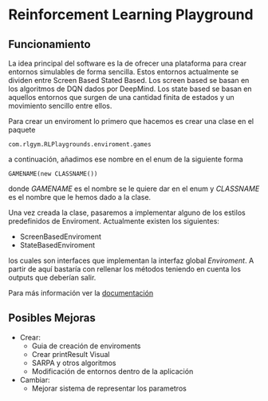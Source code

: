 # Reinforcement Learning Playground


## Funcionamiento

La idea principal del software es la de ofrecer una plataforma para crear entornos simulables de forma sencilla. Estos entornos actualmente se dividen entre Screen Based  Stated Based. Los screen based se basan en los algoritmos de DQN dados por DeepMind. Los state based se basan en aquellos entornos que surgen de una cantidad finita de estados y un movimiento sencillo entre ellos.

Para crear un enviroment lo primero que hacemos es crear una clase en el paquete 

`com.rlgym.RLPlaygrounds.enviroment.games`

a continuación, añadimos ese nombre en el enum de la siguiente forma

`GAMENAME(new CLASSNAME())`

donde _GAMENAME_ es el nombre se le quiere dar en el enum y _CLASSNAME_ es el nombre que le hemos dado a la clase.


Una vez creada la clase, pasaremos a implementar alguno de los estilos predefinidos de Enviroment. Actualmente existen los siguientes:

- ScreenBasedEnviroment
- StateBasedEnviroment

los cuales son interfaces que implementan la interfaz global _Enviroment_. A partir de aquí bastaría con rellenar los métodos teniendo en cuenta los outputs que deberían salir.

Para más información ver la [documentación](documentation/general.md)

## Posibles Mejoras

- Crear:
    - Guia de creación de enviroments
    - Crear printResult Visual
    - SARPA y otros algoritmos
    - Modificación de entornos dentro de la aplicación
- Cambiar:
    - Mejorar sistema de representar los parametros
